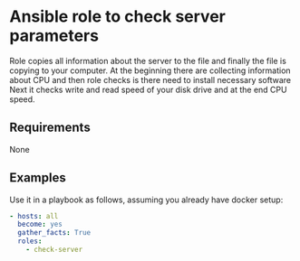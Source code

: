 Ansible role to check server parameters
=====================================================

Role copies all information about the server to the file
and finally the file is copying to your computer. At the
beginning there are collecting information about CPU and
then role checks is there need to install necessary software
Next it checks write and read speed of your disk drive and
at the end CPU speed.

Requirements
------------

None

Examples
--------

Use it in a playbook as follows, assuming you already have docker setup:
```yaml
- hosts: all
  become: yes
  gather_facts: True
  roles:
    - check-server
```
